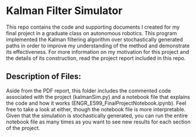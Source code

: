# Kalman Filter Simulator

This repo contains the code and supporting documents I created for my final project in a graduate class on autonomous robotics. This program implemented the Kalman filtering algorithm over stochastically generated paths in order to improve my understanding of the method and demonstrate its effectiveness. For more information on my motivation for this project and the details of its construction, read the project report included in this repo. 

## Description of Files:
Aside from the PDF report, this folder includes the commented code associated with the project (kalmanSim.py) and a notebook file that explains the code and how it works (ENGR_E599_FinalProjectNotebook.ipynb). Feel free to take a look at either, though the notebook file is more interpretable. Given that the simulation is stochastically generated, you can run the entire notebook file as many times as you want to see new results for each section of the project. 
